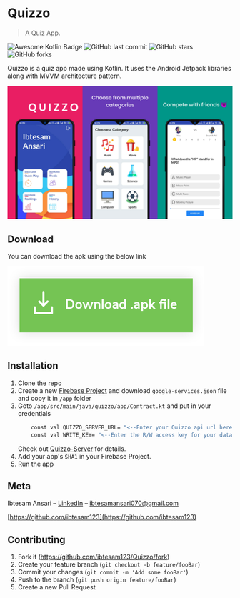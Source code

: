 # Quizzo
> A Quiz App. 

![Awesome Kotlin Badge](https://kotlin.link/awesome-kotlin.svg)
![GitHub last commit](https://img.shields.io/github/last-commit/ibtesam123/Quizzo)
![GitHub stars](https://img.shields.io/github/stars/ibtesam123/Quizzo?style=social)
![GitHub forks](https://img.shields.io/github/forks/ibtesam123/Quizzo?style=social)

Quizzo is a quiz app made using Kotlin. It uses the Android Jetpack libraries along with MVVM architecture pattern.

![](./screenshots/quizzoThumbnail.png)

## Download

You can download the apk using the below link

[<img src="./screenshots/downloadAPK.png">](https://firebasestorage.googleapis.com/v0/b/personal-4f912.appspot.com/o/Quizzo.apk?alt=media&token=f9d75829-11f4-4ae1-a419-8528ffb74280)


## Installation

1. Clone the repo
2. Create a new [Firebase Project](https://console.firebase.google.com) and download ```google-services.json``` file and copy it in ```/app``` folder
3. Goto ```/app/src/main/java/quizzo/app/Contract.kt``` and put in your credentials
    ```sh
        const val QUIZZO_SERVER_URL= "<--Enter your Quizzo api url here-->"
        const val WRITE_KEY= "<--Enter the R/W access key for your database-->"
    ```
    Check out [Quizzo-Server](https://github.com/ibtesam123/Quizzo-Server) for details.
4. Add your app's `SHA1` in your Firebase Project.
5. Run the app

## Meta

Ibtesam Ansari – [LinkedIn](https://www.linkedin.com/in/ibtesamansari/) – ibtesamansari070@gmail.com

[https://github.com/ibtesam123](https://github.com/ibtesam123)

## Contributing

1. Fork it (<https://github.com/ibtesam123/Quizzo/fork>)
2. Create your feature branch (`git checkout -b feature/fooBar`)
3. Commit your changes (`git commit -m 'Add some fooBar'`)
4. Push to the branch (`git push origin feature/fooBar`)
5. Create a new Pull Request


